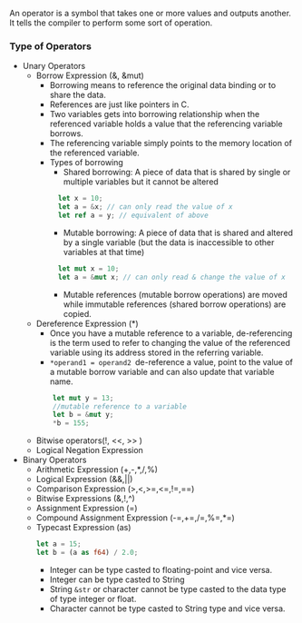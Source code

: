 An operator is a symbol that takes one or more values and outputs another. It tells the compiler to perform some sort of operation.
### Type of Operators
- Unary Operators
    - Borrow Expression (&, &mut)
        - Borrowing means to reference the original data binding or to share the data.
        - References are just like pointers in C. 
        - Two variables gets into borrowing relationship when the referenced variable holds a value that the referencing variable borrows. 
        - The referencing variable simply points to the memory location of the referenced variable.
        - Types of borrowing
            - Shared borrowing: A piece of data that is shared by single or multiple variables but it cannot be altered
            ```rust
              let x = 10;
              let a = &x; // can only read the value of x
              let ref a = y; // equivalent of above
            ```
            - Mutable borrowing: A piece of data that is shared and altered by a single variable (but the data is inaccessible to other variables at that time)
            ```rust
              let mut x = 10;
              let a = &mut x; // can only read & change the value of x
            ```
            - Mutable references (mutable borrow operations) are moved while immutable references (shared borrow operations) are copied.
    - Dereference Expression (*)
        - Once you have a mutable reference to a variable, de-referencing is the term used to refer to changing the value of the referenced variable using its address stored in the referring variable.
        - `*operand1 = operand2 `de-reference a value, point to the value of a mutable borrow variable and can also update that variable name.
        ```rust
            let mut y = 13;
            //mutable reference to a variable
            let b = &mut y;
            *b = 155;
        ``` 
    - Bitwise operators(!, <<, >> )
    - Logical Negation Expression
- Binary Operators
    - Arithmetic Expression (+,-,*,/,%)
    - Logical Expression (&&,||)
    - Comparison Expression (>,<,>=,<=,!=,==)
    - Bitwise Expressions (&,!,^)
    - Assignment Expression (=)
    - Compound Assignment Expression (-=,+=,/=,%=,*=)
    - Typecast Expression (as)
        ```rust
        let a = 15;
        let b = (a as f64) / 2.0; 
        ```
        - Integer can be type casted to floating-point and vice versa.
        - Integer can be type casted to String
        - String `&str` or character cannot be type casted to the data type of type integer or float.
        - Character cannot be type casted to String type and vice versa.
